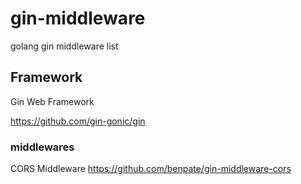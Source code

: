 # gin-middleware
golang gin middleware list



## Framework

Gin Web Framework

https://github.com/gin-gonic/gin


### middlewares

CORS Middleware 
https://github.com/benpate/gin-middleware-cors